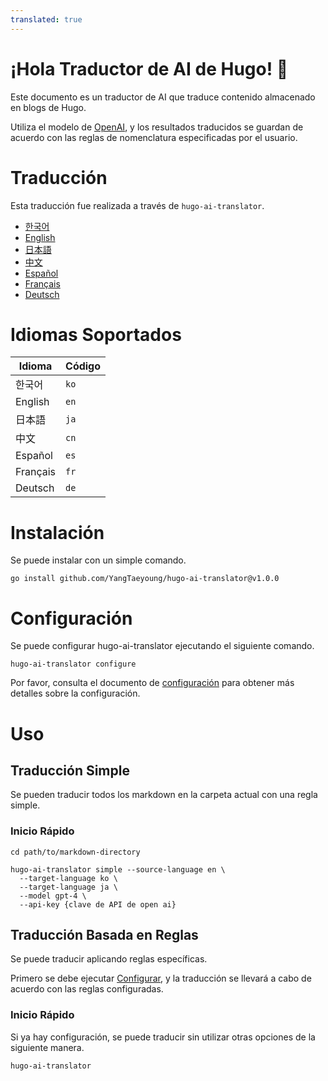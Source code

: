 ```yaml
---
translated: true
---
```

# ¡Hola Traductor de AI de Hugo! 👋

Este documento es un traductor de AI que traduce contenido almacenado en blogs de Hugo.

Utiliza el modelo de [OpenAI](https://openai.com), y los resultados traducidos se guardan de acuerdo con las reglas de nomenclatura especificadas por el usuario.

# Traducción

Esta traducción fue realizada a través de `hugo-ai-translator`.

- [한국어](/README.md)
- [English](/README.en.md)
- [日本語](/README.ja.md)
- [中文](/README.cn.md)
- [Español](/README.es.md)
- [Français](/README.fr.md)
- [Deutsch](/README.de.md)


# Idiomas Soportados

| Idioma    | Código |
|-----------|-------|
| 한국어     | `ko`  |
| English   | `en`  |
| 日本語     | `ja`  |
| 中文      | `cn`  |
| Español   | `es`  |
| Français  | `fr`  |
| Deutsch   | `de`  |

# Instalación

Se puede instalar con un simple comando.

```shell
go install github.com/YangTaeyoung/hugo-ai-translator@v1.0.0
```

# Configuración

Se puede configurar hugo-ai-translator ejecutando el siguiente comando.

```shell
hugo-ai-translator configure
```

Por favor, consulta el documento de [configuración](docs/configure.es.md) para obtener más detalles sobre la configuración.

# Uso

## Traducción Simple

Se pueden traducir todos los markdown en la carpeta actual con una regla simple.

### Inicio Rápido

```shell
cd path/to/markdown-directory

hugo-ai-translator simple --source-language en \
  --target-language ko \
  --target-language ja \
  --model gpt-4 \
  --api-key {clave de API de open ai}
``` 

## Traducción Basada en Reglas

Se puede traducir aplicando reglas específicas.

Primero se debe ejecutar [Configurar](docs/configure.md), y la traducción se llevará a cabo de acuerdo con las reglas configuradas.

### Inicio Rápido

Si ya hay configuración, se puede traducir sin utilizar otras opciones de la siguiente manera.

```shell
hugo-ai-translator
```